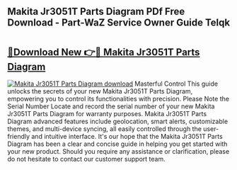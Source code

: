 ## Makita Jr3051T Parts Diagram PDf Free Download - Part-WaZ Service Owner Guide Telqk

# <h2><a href="http://dfntiu9.blite.top/?on=Makita+Jr3051T+Parts+Diagram">🔗Download New 👉🔴 Makita Jr3051T Parts Diagram</a></h2>

[![Makita Jr3051T Parts Diagram download](https://i.imgur.com/lujVjoI.png)](http://dfntiu9.blite.top/?on=Makita+Jr3051T+Parts+Diagram)
Masterful Control This guide unlocks the secrets of your new Makita Jr3051T Parts Diagram, empowering you to control its functionalities with precision. Please Note the Serial Number Locate and record the serial number of your new Makita Jr3051T Parts Diagram for warranty purposes. Makita Jr3051T Parts Diagram advanced features include geolocation, smart alerts, customizable themes, and multi-device syncing, all easily controlled through the user-friendly and intuitive interface. It's our hope that the Makita Jr3051T Parts Diagram has been a clear and concise guide in helping you get started with your new product. Should you require any assistance or clarification, please do not hesitate to contact our customer support team.
